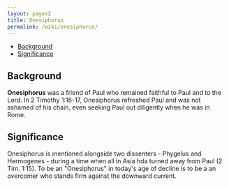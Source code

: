 ```yaml
---
layout: pagev2
title: Onesiphorus
permalink: /wiki/onesiphorus/
---
```

- [Background](#background)
- [Significance](#significance)

## Background

**Onesiphorus** was a friend of Paul who remained faithful to Paul and to the Lord. In 2 Timothy 1:16-17, Onesiphorus refreshed Paul and was not ashamed of his chain, even seeking Paul out diligently when he was in Rome.

## Significance

Onesiphorus is mentioned alongside two dissenters - Phygelus and Hermogenes - during a time when all in Asia hda turned away from Paul (2 Tim. 1:15). To be an "Onesiphorus" in today's age of decline is to be a an overcomer who stands firm against the downward current.